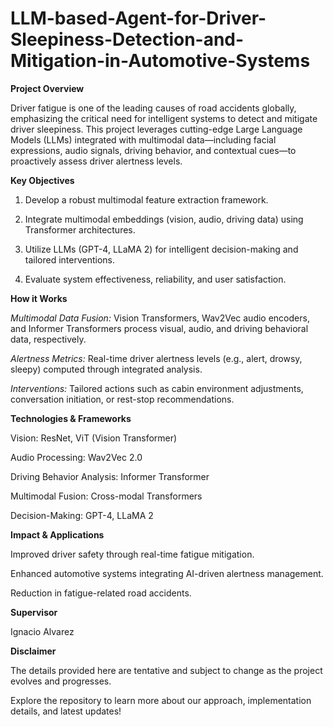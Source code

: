 # LLM-based-Agent-for-Driver-Sleepiness-Detection-and-Mitigation-in-Automotive-Systems

**Project Overview**

Driver fatigue is one of the leading causes of road accidents globally, emphasizing the critical need for intelligent systems to detect and mitigate driver sleepiness. This project leverages cutting-edge Large Language Models (LLMs) integrated with multimodal data—including facial expressions, audio signals, driving behavior, and contextual cues—to proactively assess driver alertness levels.

**Key Objectives**

1. Develop a robust multimodal feature extraction framework.

2. Integrate multimodal embeddings (vision, audio, driving data) using Transformer architectures.

3. Utilize LLMs (GPT-4, LLaMA 2) for intelligent decision-making and tailored interventions.

4. Evaluate system effectiveness, reliability, and user satisfaction.

**How it Works**

_Multimodal Data Fusion:_ Vision Transformers, Wav2Vec audio encoders, and Informer Transformers process visual, audio, and driving behavioral data, respectively.

_Alertness Metrics:_ Real-time driver alertness levels (e.g., alert, drowsy, sleepy) computed through integrated analysis.

_Interventions:_ Tailored actions such as cabin environment adjustments, conversation initiation, or rest-stop recommendations.

**Technologies & Frameworks**

Vision: ResNet, ViT (Vision Transformer)

Audio Processing: Wav2Vec 2.0

Driving Behavior Analysis: Informer Transformer

Multimodal Fusion: Cross-modal Transformers

Decision-Making: GPT-4, LLaMA 2

**Impact & Applications**

Improved driver safety through real-time fatigue mitigation.

Enhanced automotive systems integrating AI-driven alertness management.

Reduction in fatigue-related road accidents.

**Supervisor**

Ignacio Alvarez

**Disclaimer**

The details provided here are tentative and subject to change as the project evolves and progresses.

Explore the repository to learn more about our approach, implementation details, and latest updates!

